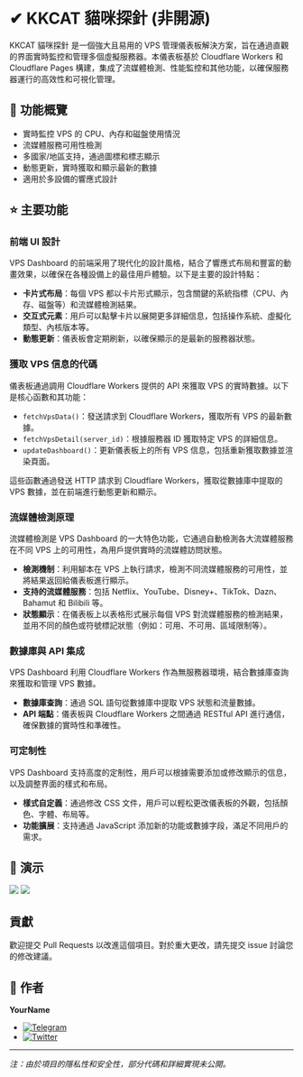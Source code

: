 # ✔ KKCAT 貓咪探針 (非開源)

KKCAT 貓咪探針 是一個強大且易用的 VPS 管理儀表板解決方案，旨在通過直觀的界面實時監控和管理多個虛擬服務器。本儀表板基於 Cloudflare Workers 和 Cloudflare Pages 構建，集成了流媒體檢測、性能監控和其他功能，以確保服務器運行的高效性和可視化管理。

## 📱 功能概覽

- 實時監控 VPS 的 CPU、內存和磁盤使用情況
- 流媒體服務可用性檢測
- 多國家/地區支持，通過圖標和標志顯示
- 動態更新，實時獲取和顯示最新的數據
- 適用於多設備的響應式設計

## ⭐ 主要功能

### 前端 UI 設計

VPS Dashboard 的前端采用了現代化的設計風格，結合了響應式布局和豐富的動畫效果，以確保在各種設備上的最佳用戶體驗。以下是主要的設計特點：

- **卡片式布局**：每個 VPS 都以卡片形式顯示，包含關鍵的系統指標（CPU、內存、磁盤等）和流媒體檢測結果。
- **交互式元素**：用戶可以點擊卡片以展開更多詳細信息，包括操作系統、虛擬化類型、內核版本等。
- **動態更新**：儀表板會定期刷新，以確保顯示的是最新的服務器狀態。

### 獲取 VPS 信息的代碼

儀表板通過調用 Cloudflare Workers 提供的 API 來獲取 VPS 的實時數據。以下是核心函數和其功能：

- `fetchVpsData()`：發送請求到 Cloudflare Workers，獲取所有 VPS 的最新數據。
- `fetchVpsDetail(server_id)`：根據服務器 ID 獲取特定 VPS 的詳細信息。
- `updateDashboard()`：更新儀表板上的所有 VPS 信息，包括重新獲取數據並渲染頁面。

這些函數通過發送 HTTP 請求到 Cloudflare Workers，獲取從數據庫中提取的 VPS 數據，並在前端進行動態更新和顯示。

### 流媒體檢測原理

流媒體檢測是 VPS Dashboard 的一大特色功能，它通過自動檢測各大流媒體服務在不同 VPS 上的可用性，為用戶提供實時的流媒體訪問狀態。

- **檢測機制**：利用腳本在 VPS 上執行請求，檢測不同流媒體服務的可用性，並將結果返回給儀表板進行顯示。
- **支持的流媒體服務**：包括 Netflix、YouTube、Disney+、TikTok、Dazn、Bahamut 和 Bilibili 等。
- **狀態顯示**：在儀表板上以表格形式展示每個 VPS 對流媒體服務的檢測結果，並用不同的顏色或符號標記狀態（例如：可用、不可用、區域限制等）。

### 數據庫與 API 集成

VPS Dashboard 利用 Cloudflare Workers 作為無服務器環境，結合數據庫查詢來獲取和管理 VPS 數據。

- **數據庫查詢**：通過 SQL 語句從數據庫中提取 VPS 狀態和流量數據。
- **API 端點**：儀表板與 Cloudflare Workers 之間通過 RESTful API 進行通信，確保數據的實時性和準確性。

### 可定制性

VPS Dashboard 支持高度的定制性，用戶可以根據需要添加或修改顯示的信息，以及調整界面的樣式和布局。

- **樣式自定義**：通過修改 CSS 文件，用戶可以輕松更改儀表板的外觀，包括顏色、字體、布局等。
- **功能擴展**：支持通過 JavaScript 添加新的功能或數據字段，滿足不同用戶的需求。

## 👀 演示

![](https://example.com/img/VPS-Dashboard-1.webp)
![](https://example.com/img/VPS-Dashboard-2.webp)


## 貢獻

歡迎提交 Pull Requests 以改進這個項目。對於重大更改，請先提交 issue 討論您的修改建議。

## 👤 作者

**YourName**

- [![Telegram](https://img.shields.io/badge/-Telegram-2CA5E0?style=flat-square&logo=telegram&logoColor=white)](https://t.me/yourtelegram)
- [![Twitter](https://img.shields.io/badge/Twitter-Follow-1DA1F2?style=flat&logo=twitter)](https://twitter.com/yourtwitter)

---

*注：由於項目的隱私性和安全性，部分代碼和詳細實現未公開。*
